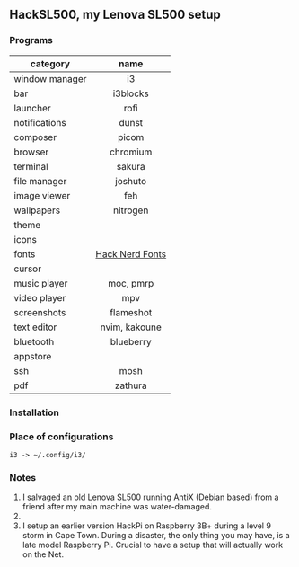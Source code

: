 ## HackSL500, my Lenova SL500 setup


### Programs
| category       | name                                |
|----------------|:-----------------------------------:|
| window manager | i3                                  |
| bar            | i3blocks                            |
| launcher       | rofi                                |
| notifications  | dunst                               |
| composer       | picom                               |
| browser        | chromium               			       |
| terminal       | sakura                              |
| file manager   | joshuto                             |
| image viewer   | feh                                 |
| wallpapers     | nitrogen                            |
| theme          |                                     |
| icons          |                                     |
| fonts          | [Hack Nerd Fonts](https://www.nerdfonts.com/)  |
| cursor         |                                     |
| music player   | moc, pmrp                           |
| video player   | mpv                                 |
| screenshots    | flameshot                           |
| text editor    | nvim, kakoune                       |
| bluetooth      | blueberry                           |
| appstore       |                                     |
| ssh		 | mosh				                                 |
| pdf		 | zathura			                               |


### Installation

### Place of configurations
```
i3 -> ~/.config/i3/
```
### Notes

1. I salvaged an old Lenova SL500 running AntiX (Debian based) from a friend after my main machine was water-damaged.
2. 
3. I setup an earlier version HackPi on Raspberry 3B+ during a level 9 storm in Cape Town. During a disaster, the only thing you may have, is a late model Raspberry Pi. Crucial to have a setup that will actually work on the Net.

